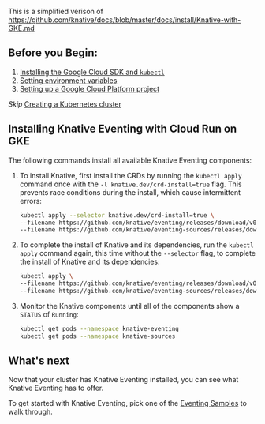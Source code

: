 This is a simplified verison of https://github.com/knative/docs/blob/master/docs/install/Knative-with-GKE.md

## Before you Begin:

1. [Installing the Google Cloud SDK and `kubectl`](https://github.com/knative/docs/blob/master/docs/install/Knative-with-GKE.md#installing-the-google-cloud-sdk-and-kubectl)
1. [Setting environment variables](https://github.com/knative/docs/blob/master/docs/install/Knative-with-GKE.md#setting-environment-variables)
1. [Setting up a Google Cloud Platform project](https://github.com/knative/docs/blob/master/docs/install/Knative-with-GKE.md#setting-up-a-google-cloud-platform-project)

_Skip_ [Creating a Kubernetes cluster](https://github.com/knative/docs/blob/master/docs/install/Knative-with-GKE.md#creating-a-kubernetes-cluster)

## Installing Knative Eventing with Cloud Run on GKE

The following commands install all available Knative Eventing components:

1. To install Knative, first install the CRDs by running the `kubectl apply`
   command once with the `-l knative.dev/crd-install=true` flag. This prevents
   race conditions during the install, which cause intermittent errors:

   ```bash
   kubectl apply --selector knative.dev/crd-install=true \
   --filename https://github.com/knative/eventing/releases/download/v0.6.0/release.yaml \
   --filename https://github.com/knative/eventing-sources/releases/download/v0.6.0/eventing-sources.yaml
   ```

1. To complete the install of Knative and its dependencies, run the
   `kubectl apply` command again, this time without the `--selector` flag, to
   complete the install of Knative and its dependencies:

   ```bash
   kubectl apply \
   --filename https://github.com/knative/eventing/releases/download/v0.6.0/release.yaml \
   --filename https://github.com/knative/eventing-sources/releases/download/v0.6.0/eventing-sources.yaml
   ```

1. Monitor the Knative components until all of the components show a `STATUS` of
   `Running`:

   ```bash
   kubectl get pods --namespace knative-eventing
   kubectl get pods --namespace knative-sources
   ```

## What's next

Now that your cluster has Knative Eventing installed, you can see what Knative
Eventing has to offer.

To get started with Knative Eventing, pick one of the
[Eventing Samples](https://github.com/knative/docs/tree/master/docs/eventing/samples)
to walk through.
